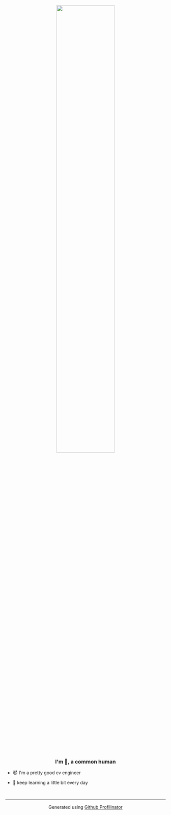 <div align="center">
<img src="https://inews.gtimg.com/om_bt/ONHdrZQV0cJZrMHaMI5FzyIgIgQiKVkFXCbgZEvXkEUkkAA/641" style="width: 60%; height: 60%; object-fit: cover; object-position: top;" />
<!-- <img src="https://pic2.zhimg.com/v2-a360a3182e1b05282175505eeeb8cab5_b.webp" align="center" style="width: 60%" /> -->

</div>  
  

### <div align="center">I'm 🌱, a common human</div>  
  

- 😈 I'm a pretty good cv engineer  
  

- 🤏 keep learning a little bit every day  

<br />

----
<div align="center">Generated using <a href="https://profilinator.rishav.dev/" target="_blank">Github Profilinator</a></div>
